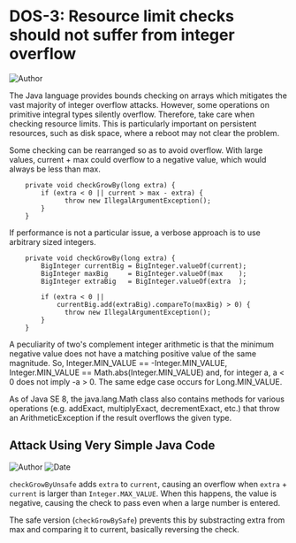 # DOS-3: Resource limit checks should not suffer from integer overflow
![Author](https://img.shields.io/badge/Author-Oracle-blue.svg)


The Java language provides bounds checking on arrays which mitigates the vast majority of integer overflow attacks. However, some operations on primitive integral types silently overflow. Therefore, take care when checking resource limits. This is particularly important on persistent resources, such as disk space, where a reboot may not clear the problem.

Some checking can be rearranged so as to avoid overflow. With large values, current + max could overflow to a negative value, which would always be less than max.

        private void checkGrowBy(long extra) {
            if (extra < 0 || current > max - extra) {
                  throw new IllegalArgumentException();
            }
        }

If performance is not a particular issue, a verbose approach is to use arbitrary sized integers.

        private void checkGrowBy(long extra) {
            BigInteger currentBig = BigInteger.valueOf(current);
            BigInteger maxBig     = BigInteger.valueOf(max    );
            BigInteger extraBig   = BigInteger.valueOf(extra  );

            if (extra < 0 ||
                currentBig.add(extraBig).compareTo(maxBig) > 0) {
                  throw new IllegalArgumentException();
            }
        }

A peculiarity of two's complement integer arithmetic is that the minimum negative value does not have a matching positive value of the same magnitude. So, Integer.MIN_VALUE == -Integer.MIN_VALUE, Integer.MIN_VALUE == Math.abs(Integer.MIN_VALUE) and, for integer a, a < 0 does not imply -a > 0. The same edge case occurs for Long.MIN_VALUE.

As of Java SE 8, the java.lang.Math class also contains methods for various operations (e.g. addExact, multiplyExact, decrementExact, etc.) that throw an ArithmeticException if the result overflows the given type.

## Attack Using Very Simple Java Code

![Author](https://img.shields.io/badge/Author-Robin.Peiremans-blue.svg)
![Date](https://img.shields.io/badge/Date-20171107-lightgrey.svg)

```checkGrowByUnsafe``` adds ```extra``` to ```current```, causing an overflow when ```extra``` + ```current``` is larger than ```Integer.MAX_VALUE```. When this happens, the value is negative, causing the check to pass even when a large number is entered.

The safe version (```checkGrowBySafe```) prevents this by substracting extra from max and comparing it to current, basically reversing the check.
